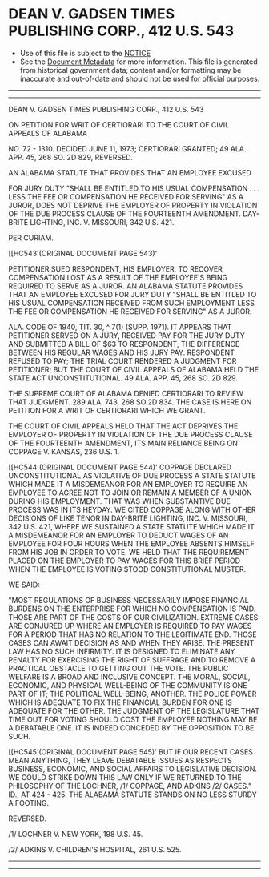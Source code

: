 ---
---

# DEAN V. GADSEN TIMES PUBLISHING CORP., 412 U.S. 543

* Use of this file is subject to the [NOTICE](https://github.com/publicdocs/notice/blob/master/NOTICE)
* See the [Document Metadata](../../../) for more information.
  This file is generated from historical government data; content and/or formatting may be inaccurate and out-of-date and should not be used for official purposes.

----------
----------

DEAN V. GADSEN TIMES PUBLISHING CORP., 412 U.S. 543

ON PETITION FOR WRIT OF CERTIORARI TO THE COURT OF CIVIL APPEALS OF ALABAMA

NO. 72 - 1310.  DECIDED JUNE 11, 1973; CERTIORARI GRANTED; 49 ALA. APP. 45, 268 SO. 2D 829, REVERSED.

AN ALABAMA STATUTE THAT PROVIDES THAT AN EMPLOYEE EXCUSED

FOR JURY DUTY "SHALL BE ENTITLED TO HIS USUAL COMPENSATION . . . LESS THE FEE OR COMPENSATION HE RECEIVED FOR SERVING" AS A JUROR, DOES NOT DEPRIVE THE EMPLOYER OF PROPERTY IN VIOLATION OF THE DUE PROCESS CLAUSE OF THE FOURTEENTH AMENDMENT.  DAY-BRITE LIGHTING, INC. V. MISSOURI, 342 U.S. 421.

PER CURIAM.

\[\[HC543'(ORIGINAL DOCUMENT PAGE 543)'

PETITIONER SUED RESPONDENT, HIS EMPLOYER, TO RECOVER COMPENSATION LOST AS A RESULT OF THE EMPLOYEE'S BEING REQUIRED TO SERVE AS A JUROR.  AN ALABAMA STATUTE PROVIDES THAT AN EMPLOYEE EXCUSED FOR JURY DUTY "SHALL BE ENTITLED TO HIS USUAL COMPENSATION RECEIVED FROM SUCH EMPLOYMENT LESS THE FEE OR COMPENSATION HE RECEIVED FOR SERVING"  AS A JUROR.

ALA. CODE OF 1940, TIT. 30, ^ 7(1) (SUPP. 1971).  IT APPEARS THAT PETITIONER SERVED ON A JURY, RECEIVED PAY FOR THE JURY DUTY AND SUBMITTED A BILL OF $63 TO RESPONDENT, THE DIFFERENCE BETWEEN HIS REGULAR WAGES AND HIS JURY PAY.  RESPONDENT REFUSED TO PAY; THE TRIAL COURT RENDERED A JUDGMENT FOR PETITIONER; BUT THE COURT OF CIVIL APPEALS OF ALABAMA HELD THE STATE ACT UNCONSTITUTIONAL.  49 ALA. APP. 45, 268 SO. 2D 829.

THE SUPREME COURT OF ALABAMA DENIED CERTIORARI TO REVIEW THAT JUDGMENT.  289 ALA. 743, 268 SO.2D 834.  THE CASE IS HERE ON PETITION FOR A WRIT OF CERTIORARI WHICH WE GRANT.

THE COURT OF CIVIL APPEALS HELD THAT THE ACT DEPRIVES THE EMPLOYER OF PROPERTY IN VIOLATION OF THE DUE PROCESS CLAUSE OF THE FOURTEENTH AMENDMENT, ITS MAIN RELIANCE BEING ON COPPAGE V. KANSAS, 236 U.S. 1.

\[\[HC544'(ORIGINAL DOCUMENT PAGE 544)'  COPPAGE DECLARED UNCONSTITUTIONAL AS VIOLATIVE OF DUE PROCESS A STATE STATUTE WHICH MADE IT A MISDEMEANOR FOR AN EMPLOYER TO REQUIRE AN EMPLOYEE TO AGREE NOT TO JOIN OR REMAIN A MEMBER OF A UNION DURING HIS EMPLOYMENT.  THAT WAS WHEN SUBSTANTIVE DUE PROCESS WAS IN ITS HEYDAY.  WE CITED COPPAGE ALONG WITH OTHER DECISIONS OF LIKE TENOR IN DAY-BRITE LIGHTING, INC. V. MISSOURI, 342 U.S. 421, WHERE WE SUSTAINED A STATE STATUTE WHICH MADE IT A MISDEMEANOR FOR AN EMPLOYER TO DEDUCT WAGES OF AN EMPLOYEE FOR FOUR HOURS WHEN THE EMPLOYEE ABSENTS HIMSELF FROM HIS JOB IN ORDER TO VOTE.  WE HELD THAT THE REQUIREMENT PLACED ON THE EMPLOYER TO PAY WAGES FOR THIS BRIEF PERIOD WHEN THE EMPLOYEE IS VOTING STOOD CONSTITUTIONAL MUSTER.

WE SAID:

"MOST REGULATIONS OF BUSINESS NECESSARILY IMPOSE FINANCIAL BURDENS ON THE ENTERPRISE FOR WHICH NO COMPENSATION IS PAID.  THOSE ARE PART OF THE COSTS OF OUR CIVILIZATION.  EXTREME CASES ARE CONJURED UP WHERE AN EMPLOYER IS REQUIRED TO PAY WAGES FOR A PERIOD THAT HAS NO RELATION TO THE LEGITIMATE END.  THOSE CASES CAN AWAIT DECISION AS AND WHEN THEY ARISE.  THE PRESENT LAW HAS NO SUCH INFIRMITY.  IT IS DESIGNED TO ELIMINATE ANY PENALTY FOR EXERCISING THE RIGHT OF SUFFRAGE AND TO REMOVE A PRACTICAL OBSTACLE TO GETTING OUT THE VOTE.  THE PUBLIC WELFARE IS A BROAD AND INCLUSIVE CONCEPT.  THE MORAL, SOCIAL, ECONOMIC, AND PHYSICAL WELL-BEING OF THE COMMUNITY IS ONE PART OF IT; THE POLITICAL WELL-BEING, ANOTHER.  THE POLICE POWER WHICH IS ADEQUATE TO FIX THE FINANCIAL BURDEN FOR ONE IS ADEQUATE FOR THE OTHER.  THE JUDGMENT OF THE LEGISLATURE THAT TIME OUT FOR VOTING SHOULD COST THE EMPLOYEE NOTHING MAY BE A DEBATABLE ONE.  IT IS INDEED CONCEDED BY THE OPPOSITION TO BE SUCH.

\[\[HC545'(ORIGINAL DOCUMENT PAGE 545)' BUT IF OUR RECENT CASES MEAN ANYTHING, THEY LEAVE DEBATABLE ISSUES AS RESPECTS BUSINESS, ECONOMIC, AND SOCIAL AFFAIRS TO LEGISLATIVE DECISION.  WE COULD STRIKE DOWN THIS LAW ONLY IF WE RETURNED TO THE PHILOSOPHY OF THE LOCHNER, /1/  COPPAGE, AND ADKINS /2/  CASES."  ID., AT 424 - 425.  THE ALABAMA STATUTE STANDS ON NO LESS STURDY A FOOTING.

REVERSED.

/1/  LOCHNER V. NEW YORK, 198 U.S. 45.

/2/  ADKINS V. CHILDREN'S HOSPITAL, 261 U.S. 525.


----------
----------

